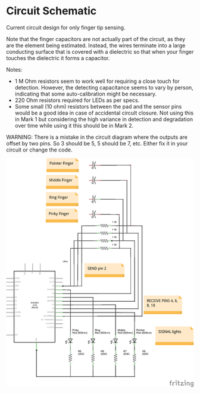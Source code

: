 Circuit Schematic
=====
Current circuit design for only finger tip sensing. 

Note that the finger capacitors are not actually part of the circuit, as they are the element being estimated. Instead, the wires terminate into a large conducting surface that is covered with a dielectric so that when your finger touches the dielectric it forms a capacitor. 

Notes:
 * 1 M Ohm resistors seem to work well for requiring a close touch for detection. However, the detecting capacitance seems to vary by person, indicating that some auto-calibration might be necessary.
 * 220 Ohm resistors required for LEDs as per specs.
 * Some small (10 ohm) resistors between the pad and the sensor pins would be a good idea in case of accidental circult closure. Not using this in Mark 1 but considering the high variance in detection and degradation over time while using it this should be in Mark 2.

WARNING: There is a mistake in the circuit diagram where the outputs are offset by two pins. So 3 should be 5, 5 should be 7, etc. Either fix it in your circuit or change the code.

![Circuit Diagram](https://raw.githubusercontent.com/sbyrnes/goodhands/master/circuit/goodhands.png)

